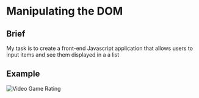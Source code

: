 <h1>Manipulating the DOM</h1>

<h2>Brief</h2>
<p> My task is to create a front-end Javascript application that allows users to input items and see them displayed in a a list</p>

<h2>Example</h2>

![Video Game Rating](https://user-images.githubusercontent.com/73443858/111648528-5ce53b80-87fb-11eb-8826-617447305fa1.png)
